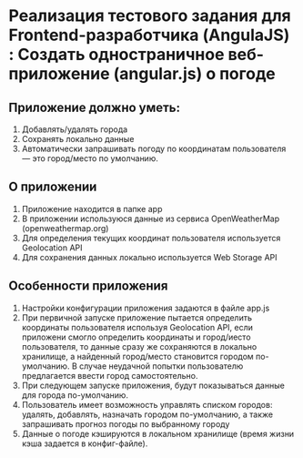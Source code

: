 # Реализация тестового задания для Frontend-разработчика (AngulaJS) : Создать одностраничное веб-приложение (angular.js) о погоде

## Приложение должно уметь:
1. Добавлять/удалять города
2. Сохранять локально данные
3. Автоматически запрашивать погоду по координатам пользователя — это город/место по умолчанию.

## О приложении
1. Приложение находится в папке app
2. В приложении используюся данные из сервиса OpenWeatherMap (openweathermap.org)
3. Для определения текущих координат  пользователя используется Geolocation API
4. Для сохранения данных локально используется  Web Storage API

## Особенности приложения
1. Настройки конфигурации приложения задаются в файле app.js
2. При первичной запуске приложение пытается определить координаты пользователя используя Geolocation API, если приложени смогло определить координаты и город/иесто пользователя, то данные сразу же сохраняются в локально хранилище, а найденный город/место становится городом по-умолчанию.
В случае неудачной попытки пользователю предлагается ввести город самостоятельно.
3. При следующем запуске приложения, будут показываться данные для города по-умолчанию.
4. Пользователь имеет возможность управлять списком городов: удалять, добавлять, назначать городом по-умолчанию, а также запрашивать прогноз погоды по выбранному городу
5. Данные о погоде кэшируются в локальном хранилище (время жизни кэша задается в конфиг-файле).